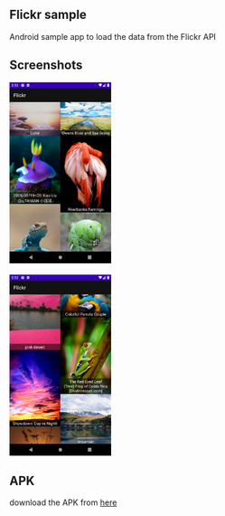 ## Flickr sample
Android sample app to load the data from the Flickr API

## Screenshots
<img src='./data/Screenshot_1607257411.png' height='320px' />
<br/><br/>
<img src='./data/Screenshot_1607257418.png' height='320px' />

## APK
download the APK from [here](https://github.com/deepak786/flickr-sample-android/blob/master/data/app-debug.apk?raw=true)
